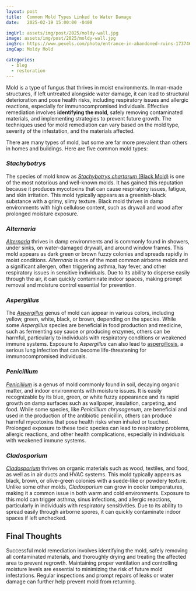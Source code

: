 ```yaml
---
layout: post
title:  Common Mold Types Linked to Water Damage
date:   2025-02-19 15:00:00 -0400

imgUrl: assets/img/post/2025/moldy-wall.jpg
image: assets/img/post/2025/moldy-wall.jpg
imgSrc: https://www.pexels.com/photo/entrance-in-abandoned-ruins-17374615/
imgCap: Moldy Mold

categories:
  - blog
  - restoration
---
```


Mold is a type of fungus that thrives in moist environments. In man-made structures, if left untreated alongside water damage, it can lead to structural deterioration and pose health risks, including respiratory issues and allergic reactions, especially for immunocompromised individuals. Effective remediation involves **identifying the mold**, safely removing contaminated materials, and implementing strategies to prevent future growth. The techniques used for mold remediation can vary based on the mold type, severity of the infestation, and the materials affected.

There are many types of mold, but some are far more prevalent than others in homes and buildings. Here are five common mold types:

### ***Stachybotrys***

The species of mold know as [*Stachybotrys chartarum* (Black Mold)](https://www.cdc.gov/mold-health/data-research/facts-stats/index.html) is one of the most notorious and well-known molds. It has gained this reputation because it produces mycotoxins that can cause respiratory issues, fatigue, and skin irritation. This mold typically appears as a greenish-black substance with a grimy, slimy texture. Black mold thrives in damp environments with high cellulose content, such as drywall and wood after prolonged moisture exposure.

### ***Alternaria***

[_Alternaria_](https://www.adelaide.edu.au/mycology/fungal-descriptions-and-antifungal-susceptibility/hyphomycetes-conidial-moulds/alternaria) thrives in damp environments and is commonly found in showers, under sinks, on water-damaged drywall, and around window frames. This mold appears as dark green or brown fuzzy colonies and spreads rapidly in moist conditions. _Alternaria_ is one of the most common airborne molds and a significant allergen, often triggering asthma, hay fever, and other respiratory issues in sensitive individuals. Due to its ability to disperse easily through the air, it can quickly contaminate indoor spaces, making prompt removal and moisture control essential for prevention.

### ***Aspergillus***

The [_Aspergillus_](https://www.mayoclinic.org/diseases-conditions/aspergillosis/symptoms-causes/syc-20369619) genus of mold can appear in various colors, including yellow, green, white, black, or brown, depending on the species. While some _Aspergillus_ species are beneficial in food production and medicine, such as fermenting soy sauce or producing enzymes, others can be harmful, particularly to individuals with respiratory conditions or weakened immune systems. Exposure to _Aspergillus_ can also lead to [aspergillosis](https://www.cdc.gov/aspergillosis/about/index.html), a serious lung infection that can become life-threatening for immunocompromised individuals.

### ***Penicillium***

[_Penicillium_](https://www.thermofisher.com/allergy/us/en/allergen-fact-sheets/penicillium-chrysogenum.html) is a genus of mold commonly found in soil, decaying organic matter, and indoor environments with moisture issues. It is easily recognizable by its blue, green, or white fuzzy appearance and its rapid growth on damp surfaces such as wallpaper, insulation, carpeting, and food. While some species, like _Penicillium chrysogenum_, are beneficial and used in the production of the antibiotic penicillin, others can produce harmful mycotoxins that pose health risks when inhaled or touched. Prolonged exposure to these toxic species can lead to respiratory problems, allergic reactions, and other health complications, especially in individuals with weakened immune systems.

### ***Cladosporium***

[_Cladosporium_](https://www.healthline.com/health/cladosporium) thrives on organic materials such as wood, textiles, and food, as well as in air ducts and HVAC systems. This mold typically appears as black, brown, or olive-green colonies with a suede-like or powdery texture. Unlike some other molds, _Cladosporium_ can grow in cooler temperatures, making it a common issue in both warm and cold environments. Exposure to this mold can trigger asthma, sinus infections, and allergic reactions, particularly in individuals with respiratory sensitivities. Due to its ability to spread easily through airborne spores, it can quickly contaminate indoor spaces if left unchecked.

## Final Thoughts

Successful mold remediation involves identifying the mold, safely removing all contaminated materials, and thoroughly drying and treating the affected area to prevent regrowth. Maintaining proper ventilation and controlling moisture levels are essential to minimizing the risk of future mold infestations. Regular inspections and prompt repairs of leaks or water damage can further help prevent mold from returning.
